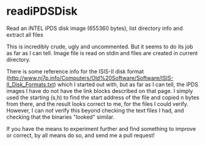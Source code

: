 # readiPDSDisk
Read an iNTEL iPDS disk image (655360 bytes), list directory info and extract all files

This is incredibly crude, ugly and uncommented. But it seems to do its job as far as I can tell. Image file is read on stdin and files are
created in current directory.

There is some reference info for the ISIS-II disk format (http://www.nj7p.info/Computers/Old%20Software/Software/ISIS-II_Disk_Formats.txt)
which I started out with, but as far as I can tell, the iPDS images I have do not have the link blocks described on that page. I simply
used the starting (s,h) to find the start address of the file and copied n bytes from there, and the result looks correct to me, for the
files I could verify. However, I can *not* verify this beyond checking the text files I had, and checking that the binaries "looked" similar.

If you have the means to experiment further and find something to improve or correct, by all means do so, and send me a pull request!
